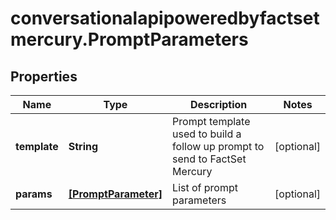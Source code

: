 # conversationalapipoweredbyfactsetmercury.PromptParameters

## Properties

Name | Type | Description | Notes
------------ | ------------- | ------------- | -------------
**template** | **String** | Prompt template used to build a follow up prompt to send to FactSet Mercury | [optional] 
**params** | [**[PromptParameter]**](PromptParameter.md) | List of prompt parameters | [optional] 


